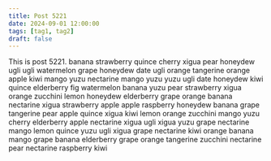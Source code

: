 ```yaml
---
title: Post 5221
date: 2024-09-01 12:00:00
tags: [tag1, tag2]
draft: false
---
```

This is post 5221.
banana
strawberry
quince
cherry
xigua
pear
honeydew
ugli
ugli
watermelon
grape
honeydew
date
ugli
orange
tangerine
orange
apple
kiwi
mango
yuzu
nectarine
mango
yuzu
yuzu
ugli
date
honeydew
kiwi
quince
elderberry
fig
watermelon
banana
yuzu
pear
strawberry
xigua
orange
zucchini
lemon
honeydew
elderberry
grape
orange
banana
nectarine
xigua
strawberry
apple
apple
raspberry
honeydew
banana
grape
tangerine
pear
apple
quince
xigua
kiwi
lemon
orange
zucchini
mango
yuzu
cherry
elderberry
apple
nectarine
xigua
ugli
xigua
yuzu
grape
nectarine
mango
lemon
quince
yuzu
ugli
xigua
grape
nectarine
kiwi
orange
banana
mango
grape
banana
elderberry
grape
orange
tangerine
zucchini
nectarine
pear
nectarine
raspberry
kiwi
